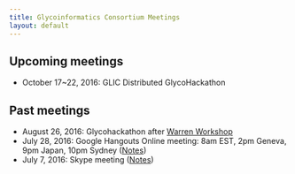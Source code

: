 ```yaml
---
title: Glycoinformatics Consortium Meetings
layout: default
---
```

<h2> Upcoming meetings</h2>
<ul>
<li> October 17~22, 2016: GLIC Distributed GlycoHackathon </ul>


<h2> Past meetings</h2>
<ul>
<li> August 26, 2016: Glycohackathon after <a href="http://warrenworkshop2016.glycoinfo.org">Warren Workshop</a>
<li> July 28, 2016: Google Hangouts Online meeting: 8am EST, 2pm Geneva, 9pm Japan, 10pm Sydney
(<a href="https://goo.gl/Ur22GK">Notes</a>)
<li> July 7, 2016: Skype meeting 
(<a href="https://goo.gl/vB6o0q">Notes</a>) </ul>
